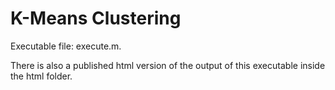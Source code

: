 # K-Means Clustering

Executable file: execute.m.

There is also a published html version of the output of this executable inside the html folder.
